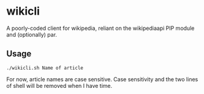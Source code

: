 # wikicli
A poorly-coded client for wikipedia, reliant on the wikipediaapi PIP module and (optionally) par.

## Usage
`./wikicli.sh Name of article`

For now, article names are case sensitive. Case sensitivity and the two lines of shell will be removed when I have time.
